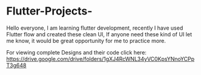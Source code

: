 # Flutter-Projects-
Hello everyone, I am learning flutter development, 
recently I have used Flutter flow and created these
clean UI, If anyone need these kind of UI let me know,
it would be great opportunity for me to practice more.

For viewing complete Designs and their code 
click here: 
https://drive.google.com/drive/folders/1gXJ4RcWNL34yVC0KpsYNnoYCPpT3g648
